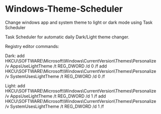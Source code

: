 # Windows-Theme-Scheduler
Change windows app and system theme to light or dark mode using Task Scheduler


Task Scheduler for automatic daily Dark/Light theme changer. 

Registry editor commands:

Dark:
add HKCU\SOFTWARE\Microsoft\Windows\CurrentVersion\Themes\Personalize /v AppsUseLightTheme /t REG_DWORD /d 0 /f
add HKCU\SOFTWARE\Microsoft\Windows\CurrentVersion\Themes\Personalize /v SystemUsesLightTheme /t REG_DWORD /d 0 /f

Light:
add HKCU\SOFTWARE\Microsoft\Windows\CurrentVersion\Themes\Personalize /v AppsUseLightTheme /t REG_DWORD /d 1 /f
add HKCU\SOFTWARE\Microsoft\Windows\CurrentVersion\Themes\Personalize /v SystemUsesLightTheme /t REG_DWORD /d 1 /f
